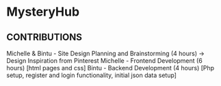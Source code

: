 # MysteryHub

## CONTRIBUTIONS 

Michelle & Bintu - Site Design Planning and Brainstorming (4 hours)
-> Design Inspiration from Pinterest 
Michelle - Frontend Development (6 hours) [html pages and css]
Bintu - Backend Development (4 hours) [Php setup, register and login functionality, initial json data setup]